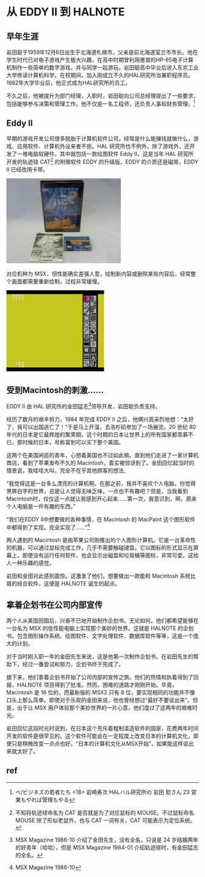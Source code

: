 # 从 EDDY II 到 HALNOTE

## 早年生涯
岩田聪于1959年12月6日出生于北海道札幌市，父亲是前北海道室兰市市长。他在学生时代已对电子游戏产生极大兴趣，在高中时期曾利用惠普的HP-65电子计算机制作一些简单的数字游戏，并与同学一起游玩。岩田聪高中毕业后进入东京工业大学修读计算机科学。在校期间，加入刚成立不久的HAL研究所当兼职程序员。1982年大学毕业后，他正式成为HAL研究所的员工。

不久之后，他被提升为部门经理，入职时，岩田聪向公司总经理提出了一些要求，包括能够参与决策和管理工作。他不仅是一名工程师，还负责人事和财务管理。[^6]



## Eddy II



早期的游戏开发公司很多脱胎于计算机软件公司，经常是什么能赚钱就做什么，游戏、应用软件、计算机外设来者不拒。HAL 研究所也不例外，除了游戏外，还开发了一堆电脑软硬件，其中就包括一款绘图软件 Eddy II，这是当年 HAL 研究所开发的轨迹球 CAT[^3] 的附赠软件 EDDY 的升级版，EDDY 的介质还是磁带，EDDY II 已经改用卡带。

![eddyii](img/eddyii.jpg)

对应机种为 MSX，但性能确实差强人意，绘制新内容或删除某些内容后，经常整个画面都需要重新绘制，过程非常缓慢。

![eddyii_screen](img/eddyii_screen.png)

## 受到Macintosh的刺激……
EDDY II 由 HAL 研究所的金田猛志[^2]领导开发，岩田聪负责支持。

经历了数月的艰辛努力，1984 年完成 EDDY II 之后，他俩兴高采烈地想：“太好了，我可以出国逃亡了！”于是马上开溜，去洛杉矶参加了一场展览。20 世纪 80 年代的日本是它最辉煌的繁荣期，这个时期的日本让世界上的所有国家都羡慕不已，那时候的日本，号称富到可以买下整个美国。

这两个在美国闲逛的青年，心想着美国也不过如此嘛。直到他们走进了一家计算机商店，看到了苹果发布不久的 Macintosh，着实被惊讶到了。金田回忆起当时的情景说，我哇哇大叫，完全不在乎其他顾客的想法,

 “我觉得这是一台多么漂亮的计算机啊。在那之前，我并不喜欢个人电脑。你觉得黑屏白字的世界，总是让人觉得无味乏味，一点也不有趣吧？但是，当我看到Macintosh时，仅仅这一点就让我感到开心起来......第一次，我意识到，啊，原来个人电脑是一件有趣的东西。”

“我们在EDDY II中想要做的各种事情，在 Macintosh 的 MacPaint 这个图形软件中都得到了实现。完全实现了......”[^7]

两人遇到的 Macintosh 是由苹果公司刚推出的个人图形计算机。它是一台革命性的机器，可以通过鼠标完成工作，几乎不需要触碰键盘。它以图标的形式显示在屏幕上，即使没有运行任何软件，也会显示出磁盘和垃圾桶等图标，非常可爱。这给人一种乐趣的感觉。

岩田和金田对此感到震惊。这激发了他们，想要做出一款能和 Macintosh 系统比肩的综合软件，这便是 HALNOTE 诞生的起点。

## 拿着企划书在公司内部宣传

两个人从美国回国后，兴奋不已地开始制作企划书。无论如何，他们都希望能够在一台名为 MSX 的低性能电脑上实现那个美妙的世界。这就是 HALNOTE 的企划书。包含图形操作系统、绘图软件、文字处理软件、数据库软件等等，这是一个庞大的计划。

对于当时刚入职一年的金田先生来说，这是他第一次制作企划书。在岩田先生的帮助下，经过一番尝试和努力，企划书终于完成了。

接下来，他们拿着企划书开始了公司内部的宣传之旅。他们的热情和执着得到了回报，HALNOTE 项目得到了批准。然而，困难的道路才刚刚开始。毕竟，Macintosh 是 16 位的，而最新版的 MSX2 只有 8 位，要实现相同的功能并不像口头上那么简单。即使对于乐观的金田来说，他也曾经想过“最好不要说出来”。但是，出于让 MSX 用户体验那个美妙世界的一片心意，他们度过了这两年的艰难时光。

岩田回忆这段时光时说到，在日本这个充斥着粗制滥造软件的国家，花费两年时间开发的软件是很罕见的。这个软件可能会在一定程度上改变日本的计算机文化，即使只是稍微改变一点点也好。“日本的计算机文化从MSX开始”，如果能这样说出来就太好了。



## ref

[^2]: MSX Magazine 1986-10 介绍了金田先生，没有全名，只说是 24 岁结婚两年的好青年（哈哈），但是 MSX Magazine 1984-01 介绍轨迹球时，有金田猛志的全名。
[^3]: 不知将轨迹球命名为 CAT 是否就是为了对应鼠标的 MOUSE。不过鼠标命名 MOUSE 除了形似老鼠外，也与 CAT 一词有关，CAT 可能表示为定位系统。
[^6]: べ/ビジネズの若者たち <18>	岩崎寿次	HALハル研究所の 岩田 聡さん 23 営業もやれば管理もやる
[^7]: MSX Magazine 1986-10 